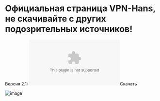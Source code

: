 # Официальная страница VPN-Hans, не скачивайте с других подозрительных источников!

Версия 2.1: ![](https://github.com/ARtronClassicStudio/VPN-Hans/releases/download/2-1V/VPN.Hans.exe)Скачать

![image](https://github.com/ARtronClassicStudio/VPN-Hans/assets/68843488/04978e50-c1df-49da-b241-c2ffd87879e2)


